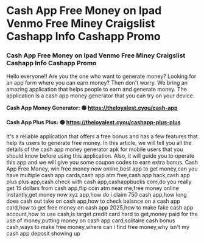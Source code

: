# Cash App Free Money on Ipad Venmo Free Miney Craigslist Cashapp Info Cashapp Promo

### Cash App Free Money on Ipad Venmo Free Miney Craigslist Cashapp Info Cashapp Promo

Hello everyone!! Are you the one who want to generate money? Looking for an app form where you can earn money? Then don't worry. We bring an amazing application that helps people to earn and generate money. The application is a cash app money generator that you can try on your device.

<strong>Cash App Money Generator: 🟢 https://theloyalest.cyou/cash-app</strong>

<strong>Cash App Plus Plus: 🟢 https://theloyalest.cyou/cashapp-plus-plus</strong>

It's a reliable application that offers a free bonus and has a few features that help its users to generate free money. In this article, we will tell you all the details of the cash app money generator apk for mobile users that you should know before using this application. Also, it will guide you to operate this app and we will give you some coupon codes to earn extra bonus. Cash App Free Money, win free money now online,best app to get money,can you have multiple cash app cards,cash app atm free,cash app hack,cash app plus plus app,cash check with cash app,cashappbucks com,do you really get 15 dollars from cash app,flip coin atm near me,free money online instantly,get money now xyz app,how do i claim 750 cash app,how long does cash out take on cash app,how to check balance on a cash app card,how to get free money on cash app 2025,how to make fake cash app account,how to use cash,is target credit card hard to get,money paid for the use of money,putting money on cash app card,solitaire cash bonus cash,ways to make free money,where can i find free money,why isn't my cash app deposit showing up
